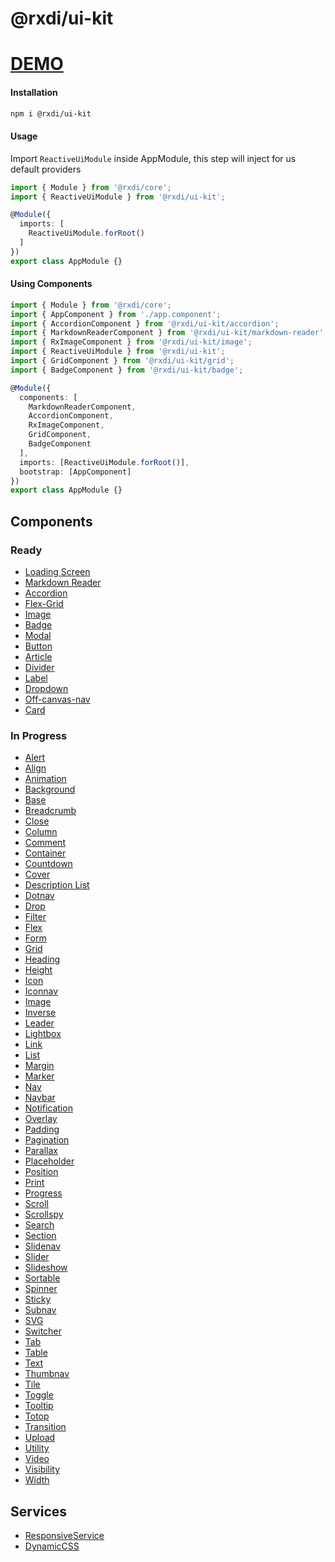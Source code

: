 # @rxdi/ui-kit

# [DEMO](https://rxdi.github.io/ui-kit/)


#### Installation

```bash
npm i @rxdi/ui-kit
```

#### Usage

Import `ReactiveUiModule` inside AppModule, this step will inject for us default providers

```typescript
import { Module } from '@rxdi/core';
import { ReactiveUiModule } from '@rxdi/ui-kit';

@Module({
  imports: [
    ReactiveUiModule.forRoot()
  ]
})
export class AppModule {}
```

#### Using Components

```typescript
import { Module } from '@rxdi/core';
import { AppComponent } from './app.component';
import { AccordionComponent } from '@rxdi/ui-kit/accordion';
import { MarkdownReaderComponent } from '@rxdi/ui-kit/markdown-reader';
import { RxImageComponent } from '@rxdi/ui-kit/image';
import { ReactiveUiModule } from '@rxdi/ui-kit';
import { GridComponent } from '@rxdi/ui-kit/grid';
import { BadgeComponent } from '@rxdi/ui-kit/badge';

@Module({
  components: [
    MarkdownReaderComponent,
    AccordionComponent,
    RxImageComponent,
    GridComponent,
    BadgeComponent
  ],
  imports: [ReactiveUiModule.forRoot()],
  bootstrap: [AppComponent]
})
export class AppModule {}
```


## Components

### Ready

* [Loading Screen](/src/loading-screen/README.md)
* [Markdown Reader](/src/markdown-reader/README.md)
* [Accordion](/src/accordion/README.md)
* [Flex-Grid](/src/grid/README.md)
* [Image](/src/image/README.md)
* [Badge](/src/badge/README.md)
* [Modal](/src/modal/README.md)
* [Button](/src/button/README.md)
* [Article](/src/article/README.md)
* [Divider](/src/divider/README.md)
* [Label](/src/label/README.md)
* [Dropdown](/src/dropdown/README.md)
* [Off-canvas-nav](/src/nav/README.md)
* [Card](/src/card/README.md)

### In Progress

* [Alert](/src//README.md)
* [Align](/src//README.md)
* [Animation](/src//README.md)
* [Background](/src//README.md)
* [Base](/src//README.md)
* [Breadcrumb](/src//README.md)
* [Close](/src//README.md)
* [Column](/src//README.md)
* [Comment](/src//README.md)
* [Container](/src//README.md)
* [Countdown](/src//README.md)
* [Cover](/src//README.md)
* [Description List](/src//README.md)
* [Dotnav](/src//README.md)
* [Drop](/src//README.md)
* [Filter](/src//README.md)
* [Flex](/src//README.md)
* [Form](/src//README.md)
* [Grid](/src//README.md)
* [Heading](/src//README.md)
* [Height](/src//README.md)
* [Icon](/src//README.md)
* [Iconnav](/src//README.md)
* [Image](/src//README.md)
* [Inverse](/src//README.md)
* [Leader](/src//README.md)
* [Lightbox](/src//README.md)
* [Link](/src//README.md)
* [List](/src//README.md)
* [Margin](/src//README.md)
* [Marker](/src//README.md)
* [Nav](/src//README.md)
* [Navbar](/src//README.md)
* [Notification](/src//README.md)
* [Overlay](/src//README.md)
* [Padding](/src//README.md)
* [Pagination](/src//README.md)
* [Parallax](/src//README.md)
* [Placeholder](/src//README.md)
* [Position](/src//README.md)
* [Print](/src//README.md)
* [Progress](/src//README.md)
* [Scroll](/src//README.md)
* [Scrollspy](/src//README.md)
* [Search](/src//README.md)
* [Section](/src//README.md)
* [Slidenav](/src//README.md)
* [Slider](/src//README.md)
* [Slideshow](/src//README.md)
* [Sortable](/src//README.md)
* [Spinner](/src//README.md)
* [Sticky](/src//README.md)
* [Subnav](/src//README.md)
* [SVG](/src//README.md)
* [Switcher](/src//README.md)
* [Tab](/src//README.md)
* [Table](/src//README.md)
* [Text](/src//README.md)
* [Thumbnav](/src//README.md)
* [Tile](/src//README.md)
* [Toggle](/src//README.md)
* [Tooltip](/src//README.md)
* [Totop](/src//README.md)
* [Transition](/src//README.md)
* [Upload](/src//README.md)
* [Utility](/src//README.md)
* [Video](/src//README.md)
* [Visibility](/src//README.md)
* [Width](/src//README.md)

## Services

* [ResponsiveService](/src/services/responsive/README.md)
* [DynamicCSS](/src/services/dynamic-css/README.md)



